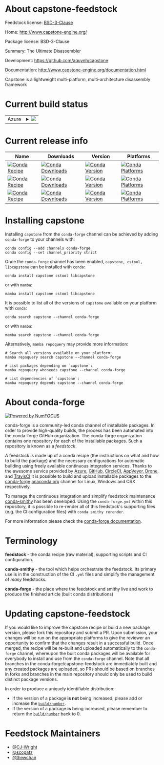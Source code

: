 About capstone-feedstock
========================

Feedstock license: [BSD-3-Clause](https://github.com/conda-forge/capstone-feedstock/blob/main/LICENSE.txt)

Home: http://www.capstone-engine.org/

Package license: BSD-3-Clause

Summary: The Ultimate Disassembler

Development: https://github.com/aquynh/capstone

Documentation: http://www.capstone-engine.org/documentation.html

Capstone is a lightweight multi-platform, multi-architecture disassembly framework


Current build status
====================


<table>
    
  <tr>
    <td>Azure</td>
    <td>
      <details>
        <summary>
          <a href="https://dev.azure.com/conda-forge/feedstock-builds/_build/latest?definitionId=7824&branchName=main">
            <img src="https://dev.azure.com/conda-forge/feedstock-builds/_apis/build/status/capstone-feedstock?branchName=main">
          </a>
        </summary>
        <table>
          <thead><tr><th>Variant</th><th>Status</th></tr></thead>
          <tbody><tr>
              <td>linux_64</td>
              <td>
                <a href="https://dev.azure.com/conda-forge/feedstock-builds/_build/latest?definitionId=7824&branchName=main">
                  <img src="https://dev.azure.com/conda-forge/feedstock-builds/_apis/build/status/capstone-feedstock?branchName=main&jobName=linux&configuration=linux%20linux_64_" alt="variant">
                </a>
              </td>
            </tr><tr>
              <td>osx_64</td>
              <td>
                <a href="https://dev.azure.com/conda-forge/feedstock-builds/_build/latest?definitionId=7824&branchName=main">
                  <img src="https://dev.azure.com/conda-forge/feedstock-builds/_apis/build/status/capstone-feedstock?branchName=main&jobName=osx&configuration=osx%20osx_64_" alt="variant">
                </a>
              </td>
            </tr><tr>
              <td>osx_arm64</td>
              <td>
                <a href="https://dev.azure.com/conda-forge/feedstock-builds/_build/latest?definitionId=7824&branchName=main">
                  <img src="https://dev.azure.com/conda-forge/feedstock-builds/_apis/build/status/capstone-feedstock?branchName=main&jobName=osx&configuration=osx%20osx_arm64_" alt="variant">
                </a>
              </td>
            </tr><tr>
              <td>win_64</td>
              <td>
                <a href="https://dev.azure.com/conda-forge/feedstock-builds/_build/latest?definitionId=7824&branchName=main">
                  <img src="https://dev.azure.com/conda-forge/feedstock-builds/_apis/build/status/capstone-feedstock?branchName=main&jobName=win&configuration=win%20win_64_" alt="variant">
                </a>
              </td>
            </tr>
          </tbody>
        </table>
      </details>
    </td>
  </tr>
</table>

Current release info
====================

| Name | Downloads | Version | Platforms |
| --- | --- | --- | --- |
| [![Conda Recipe](https://img.shields.io/badge/recipe-capstone-green.svg)](https://anaconda.org/conda-forge/capstone) | [![Conda Downloads](https://img.shields.io/conda/dn/conda-forge/capstone.svg)](https://anaconda.org/conda-forge/capstone) | [![Conda Version](https://img.shields.io/conda/vn/conda-forge/capstone.svg)](https://anaconda.org/conda-forge/capstone) | [![Conda Platforms](https://img.shields.io/conda/pn/conda-forge/capstone.svg)](https://anaconda.org/conda-forge/capstone) |
| [![Conda Recipe](https://img.shields.io/badge/recipe-cstool-green.svg)](https://anaconda.org/conda-forge/cstool) | [![Conda Downloads](https://img.shields.io/conda/dn/conda-forge/cstool.svg)](https://anaconda.org/conda-forge/cstool) | [![Conda Version](https://img.shields.io/conda/vn/conda-forge/cstool.svg)](https://anaconda.org/conda-forge/cstool) | [![Conda Platforms](https://img.shields.io/conda/pn/conda-forge/cstool.svg)](https://anaconda.org/conda-forge/cstool) |
| [![Conda Recipe](https://img.shields.io/badge/recipe-libcapstone-green.svg)](https://anaconda.org/conda-forge/libcapstone) | [![Conda Downloads](https://img.shields.io/conda/dn/conda-forge/libcapstone.svg)](https://anaconda.org/conda-forge/libcapstone) | [![Conda Version](https://img.shields.io/conda/vn/conda-forge/libcapstone.svg)](https://anaconda.org/conda-forge/libcapstone) | [![Conda Platforms](https://img.shields.io/conda/pn/conda-forge/libcapstone.svg)](https://anaconda.org/conda-forge/libcapstone) |

Installing capstone
===================

Installing `capstone` from the `conda-forge` channel can be achieved by adding `conda-forge` to your channels with:

```
conda config --add channels conda-forge
conda config --set channel_priority strict
```

Once the `conda-forge` channel has been enabled, `capstone, cstool, libcapstone` can be installed with `conda`:

```
conda install capstone cstool libcapstone
```

or with `mamba`:

```
mamba install capstone cstool libcapstone
```

It is possible to list all of the versions of `capstone` available on your platform with `conda`:

```
conda search capstone --channel conda-forge
```

or with `mamba`:

```
mamba search capstone --channel conda-forge
```

Alternatively, `mamba repoquery` may provide more information:

```
# Search all versions available on your platform:
mamba repoquery search capstone --channel conda-forge

# List packages depending on `capstone`:
mamba repoquery whoneeds capstone --channel conda-forge

# List dependencies of `capstone`:
mamba repoquery depends capstone --channel conda-forge
```


About conda-forge
=================

[![Powered by
NumFOCUS](https://img.shields.io/badge/powered%20by-NumFOCUS-orange.svg?style=flat&colorA=E1523D&colorB=007D8A)](https://numfocus.org)

conda-forge is a community-led conda channel of installable packages.
In order to provide high-quality builds, the process has been automated into the
conda-forge GitHub organization. The conda-forge organization contains one repository
for each of the installable packages. Such a repository is known as a *feedstock*.

A feedstock is made up of a conda recipe (the instructions on what and how to build
the package) and the necessary configurations for automatic building using freely
available continuous integration services. Thanks to the awesome service provided by
[Azure](https://azure.microsoft.com/en-us/services/devops/), [GitHub](https://github.com/),
[CircleCI](https://circleci.com/), [AppVeyor](https://www.appveyor.com/),
[Drone](https://cloud.drone.io/welcome), and [TravisCI](https://travis-ci.com/)
it is possible to build and upload installable packages to the
[conda-forge](https://anaconda.org/conda-forge) [anaconda.org](https://anaconda.org/)
channel for Linux, Windows and OSX respectively.

To manage the continuous integration and simplify feedstock maintenance
[conda-smithy](https://github.com/conda-forge/conda-smithy) has been developed.
Using the ``conda-forge.yml`` within this repository, it is possible to re-render all of
this feedstock's supporting files (e.g. the CI configuration files) with ``conda smithy rerender``.

For more information please check the [conda-forge documentation](https://conda-forge.org/docs/).

Terminology
===========

**feedstock** - the conda recipe (raw material), supporting scripts and CI configuration.

**conda-smithy** - the tool which helps orchestrate the feedstock.
                   Its primary use is in the construction of the CI ``.yml`` files
                   and simplify the management of *many* feedstocks.

**conda-forge** - the place where the feedstock and smithy live and work to
                  produce the finished article (built conda distributions)


Updating capstone-feedstock
===========================

If you would like to improve the capstone recipe or build a new
package version, please fork this repository and submit a PR. Upon submission,
your changes will be run on the appropriate platforms to give the reviewer an
opportunity to confirm that the changes result in a successful build. Once
merged, the recipe will be re-built and uploaded automatically to the
`conda-forge` channel, whereupon the built conda packages will be available for
everybody to install and use from the `conda-forge` channel.
Note that all branches in the conda-forge/capstone-feedstock are
immediately built and any created packages are uploaded, so PRs should be based
on branches in forks and branches in the main repository should only be used to
build distinct package versions.

In order to produce a uniquely identifiable distribution:
 * If the version of a package **is not** being increased, please add or increase
   the [``build/number``](https://docs.conda.io/projects/conda-build/en/latest/resources/define-metadata.html#build-number-and-string).
 * If the version of a package **is** being increased, please remember to return
   the [``build/number``](https://docs.conda.io/projects/conda-build/en/latest/resources/define-metadata.html#build-number-and-string)
   back to 0.

Feedstock Maintainers
=====================

* [@CJ-Wright](https://github.com/CJ-Wright/)
* [@scopatz](https://github.com/scopatz/)
* [@thewchan](https://github.com/thewchan/)

